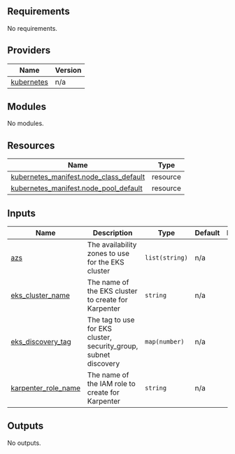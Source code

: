 ## Requirements

No requirements.

## Providers

| Name | Version |
|------|---------|
| <a name="provider_kubernetes"></a> [kubernetes](#provider\_kubernetes) | n/a |

## Modules

No modules.

## Resources

| Name | Type |
|------|------|
| [kubernetes_manifest.node_class_default](https://registry.terraform.io/providers/hashicorp/kubernetes/latest/docs/resources/manifest) | resource |
| [kubernetes_manifest.node_pool_default](https://registry.terraform.io/providers/hashicorp/kubernetes/latest/docs/resources/manifest) | resource |

## Inputs

| Name | Description | Type | Default | Required |
|------|-------------|------|---------|:--------:|
| <a name="input_azs"></a> [azs](#input\_azs) | The availability zones to use for the EKS cluster | `list(string)` | n/a | yes |
| <a name="input_eks_cluster_name"></a> [eks\_cluster\_name](#input\_eks\_cluster\_name) | The name of the EKS cluster to create for Karpenter | `string` | n/a | yes |
| <a name="input_eks_discovery_tag"></a> [eks\_discovery\_tag](#input\_eks\_discovery\_tag) | The tag to use for EKS cluster, security\_group, subnet discovery | `map(number)` | n/a | yes |
| <a name="input_karpenter_role_name"></a> [karpenter\_role\_name](#input\_karpenter\_role\_name) | The name of the IAM role to create for Karpenter | `string` | n/a | yes |

## Outputs

No outputs.
